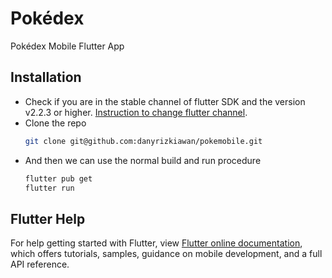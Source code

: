 # Pokédex

Pokédex Mobile Flutter App

## Installation

- Check if you are in the stable channel of flutter SDK and the version v2.2.3 or higher. [Instruction to change flutter channel](https://github.com/flutter/flutter/wiki/Flutter-build-release-channels#how-to-change-channels).
- Clone the repo
  ```sh
  git clone git@github.com:danyrizkiawan/pokemobile.git
  ```
- And then we can use the normal build and run procedure
  ```sh
  flutter pub get
  flutter run
  ```

## Flutter Help

For help getting started with Flutter, view
[Flutter online documentation](https://flutter.dev/docs), which offers tutorials,
samples, guidance on mobile development, and a full API reference.
